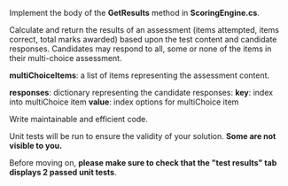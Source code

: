 Implement the body of the **GetResults** method in **ScoringEngine.cs**.

Calculate and return the results of an assessment (items attempted, items correct, total marks awarded) based upon the test content and candidate responses. Candidates may respond to all, some or none of the items in their multi-choice assessment.

**multiChoiceItems**: a list of items representing the assessment content.

**responses**: dictionary representing the candidate responses:
		**key**: index into multiChoice item
		**value**: index options for multiChoice item
		
Write maintainable and efficient code.

Unit tests will be run to ensure the validity of your solution. **Some are not visible to you.**

Before moving on, **please make sure to check that the "test results" tab displays 2 passed unit tests**.
